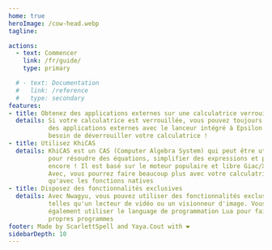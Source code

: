 ```yaml
---
home: true
heroImage: /cow-head.webp
tagline:

actions:
  - text: Commencer
    link: /fr/guide/
    type: primary

  # - text: Documentation
  #   link: /reference
  #   type: secondary
features:
- title: Obtenez des applications externes sur une calculatrice verrouillée
  details: Si votre calculatrice est verrouillée, vous pouvez toujours utiliser
           des applications externes avec le lanceur intégré à Epsilon. Pas
           besoin de déverrouiller votre calculatrice !
- title: Utilisez KhiCAS
  details: KhiCAS est un CAS (Computer Algebra System) qui peut être utilisé
           pour résoudre des équations, simplifier des expressions et plus
           encore ! Il est basé sur le moteur populaire et libre Giac/Xcas.
           Avec, vous pourrez faire beaucoup plus avec votre calculatrice
           qu'avec les fonctions natives
- title: Disposez des fonctionnalités exclusives
  details: Avec Nwagyu, vous pouvez utiliser des fonctionnalités exclusives
           telles qu'un lecteur de vidéo ou un visionneur d'image. Vous pouvez
           également utiliser le language de programmation Lua pour faire vos
           propres programmes
footer: Made by ScarlettSpell and Yaya.Cout with ❤️
sidebarDepth: 10
---
```

